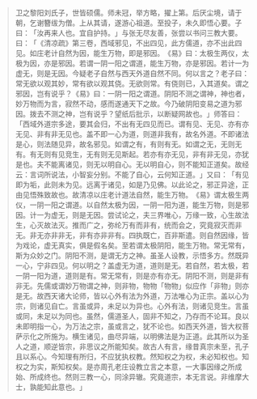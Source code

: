 > 卫之黎阳刘氏子，世皆硕儒。师未冠，举方略，擢上第。后厌尘境，请于朝，乞谢簪绂为僧。上从其请，遂游心祖道。至投子，未久即悟心要。子曰：​「汝再来人也。宜自护持。​」与张无尽友善，张尝以书问三教大要。曰：​「​《清凉疏》第三卷，西域邪见，不出四见，此方儒道，亦不出此四见。如庄老计自然为因，能生万物，即是邪因。​《易》曰：太极生两仪，太极为因，亦是邪因。若谓一阴一阳之谓道，能生万物，亦是邪因。若计一为虚无，则是无因。今疑老子自然与西天外道自然不同。何以言之？老子曰：常无欲以观其妙，常有欲以观其侥。无欲则常。有侥则已，入其道矣。谓之邪因，岂有说乎？​《易》曰：一阴一阳之谓道。阴阳不测之谓神，神也者，妙万物而为言，寂然不动，感而遂通天下之故。今乃破阴阳变易之道为邪因。拨去不测之神，岂有说乎？望纸后批示，以断疑网故也。​」师答曰：​「西域外道宗多途，要其会归，不出有无四见而已。谓有见、无见、亦有亦无见、非有非无见也。盖不即一心为道，则道非我有，故名外道。不即诸法是心，则法随见异，故名邪见。如谓之有，有则有无。如谓之无，无则无有。有无则有见竞生，无有则无见斯起。若亦有亦无见，非有非无见，亦犹是也。夫不能离诸见，则无以明自心。无以明自心，则不能知正道矣。故经云：言词所说法，小智妄分别。不能了自心，云何知正道。​」又曰：​「有见即为垢，此则未为见。远离于诸见，如是乃见佛。以此论之，邪正异途，正由见悟殊致故也。故清凉以庄老计道法自然，能生万物。​《易》谓太极生两仪，一阴一阳之谓道。以自然太极为因，一阴一阳为道，能生万物，则是邪因。计一为虚无，则是无因。尝试论之，夫三界唯心，万缘一致，心生故法生，心灭故法灭。推而广之，弥纶万有而非有，统而会之，究竟寂灭而非无。非无亦非非无，非有亦非非有。四执既亡，百非斯遣。则自然因缘，皆为戏论，虚无真实，俱是假名矣。至若谓太极阴阳，能生万物。常无常有，斯为众妙之门。阴阳不测，是谓无方之神。虽圣人设教，示悟多方。然既异一心，宁非四见。何以明之？盖虚无为道，道则是无。若自然，若太极，若一阴一阳为道，道则是有。常无常有，则是亦有亦无。阴阳不测，则是非有非无。先儒或谓妙万物谓之神，则非物，物物「物物」似应作「非物」则亦是无。故西天诸大论师，皆以心外有法为外道，万法唯心为正宗。盖以心为宗，则诸见自亡。言虽或异，未足以为异也。心外有法，则诸见竞生。言虽或同，未足以为同也。虽然，儒道圣人，固非不知之，乃存而不论耳。良以未即明指一心，为万法之宗，虽或言之，犹不论也。如西天外道，皆大权菩萨示化之所施为。横生诸见，曲尽异端，以明佛法是为正道。此其所以为圣人之道，顺逆皆宗，非思议之所能知矣。故古人有言，缘昔真宗未至，孔子且以系心。今知理有所归，不应犹执权教。然知权之为权，未必知权也。知权之为实，斯知权矣。是亦周孔老庄设教立言之本意，一大事因缘之所成始、所成终也。然则三教一心，同涂异辙。究竟道宗，本无言说。非维摩大士，孰能知此意也。​」


